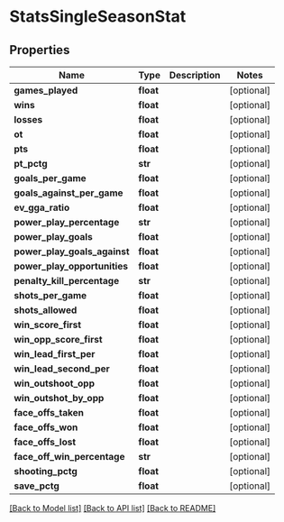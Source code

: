 # StatsSingleSeasonStat

## Properties
Name | Type | Description | Notes
------------ | ------------- | ------------- | -------------
**games_played** | **float** |  | [optional] 
**wins** | **float** |  | [optional] 
**losses** | **float** |  | [optional] 
**ot** | **float** |  | [optional] 
**pts** | **float** |  | [optional] 
**pt_pctg** | **str** |  | [optional] 
**goals_per_game** | **float** |  | [optional] 
**goals_against_per_game** | **float** |  | [optional] 
**ev_gga_ratio** | **float** |  | [optional] 
**power_play_percentage** | **str** |  | [optional] 
**power_play_goals** | **float** |  | [optional] 
**power_play_goals_against** | **float** |  | [optional] 
**power_play_opportunities** | **float** |  | [optional] 
**penalty_kill_percentage** | **str** |  | [optional] 
**shots_per_game** | **float** |  | [optional] 
**shots_allowed** | **float** |  | [optional] 
**win_score_first** | **float** |  | [optional] 
**win_opp_score_first** | **float** |  | [optional] 
**win_lead_first_per** | **float** |  | [optional] 
**win_lead_second_per** | **float** |  | [optional] 
**win_outshoot_opp** | **float** |  | [optional] 
**win_outshot_by_opp** | **float** |  | [optional] 
**face_offs_taken** | **float** |  | [optional] 
**face_offs_won** | **float** |  | [optional] 
**face_offs_lost** | **float** |  | [optional] 
**face_off_win_percentage** | **str** |  | [optional] 
**shooting_pctg** | **float** |  | [optional] 
**save_pctg** | **float** |  | [optional] 

[[Back to Model list]](../README.md#documentation-for-models) [[Back to API list]](../README.md#documentation-for-api-endpoints) [[Back to README]](../README.md)


